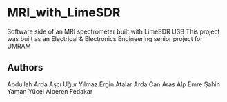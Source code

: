 # MRI_with_LimeSDR
Software side of an MRI spectrometer built with LimeSDR USB
This project was built as an Electrical & Electronics Engineering senior project for UMRAM 

## Authors
Abdullah Arda Aşcı
Uğur Yılmaz
Ergin Atalar
Arda Can Aras
Alp Emre Şahin
Yaman Yücel
Alperen Fedakar
